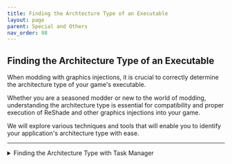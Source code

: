 ```yaml
---
title: Finding the Archtecture Type of an Executable
layout: page
parent: Special and Others
nav_order: 98
---
```


## Finding the Architecture Type of an Executable

When modding with graphics injections, it is crucial to correctly determine the architecture type of your game's executable.

Whether you are a seasoned modder or new to the world of modding, understanding the architecture type is essential for compatibility and proper execution of ReShade and other graphics injections into your game. 

We will explore various techniques and tools that will enable you to identify your application's architecture type with ease.

---

<details markdown="block" class="details-tree">
<summary>Finding the Architecture Type with Task Manager</summary>

1. Open your game, and then `Alt + Tab` to your Desktop.

2. Open Task Manager by pressing `Ctrl + Shift + Esc` or by right-clicking on the taskbar and selecting `Task Manager`.

3. In the Task Manager processes tab, then find your game's executable in the listing. The process name should match the name of the application.

4. Look for the architecture tag next to the process name. 

* 32 Bit: If the application has a 32-bit architecture, it will be labeled as (32 Bits)

 ![Showing Task Manager with Highlight on 32-Bit](../images/finding-the-architecture-type-of-an-executable/hl2-32bit.png)

* 64 Bit: If there is no such tag, it means the application utilizes a 64-bit architecture.

 ![Showing Task Manager with Highlight on No Architecture](../images/finding-the-architecture-type-of-an-executable/ultrakill-32bit.png)

</details>


